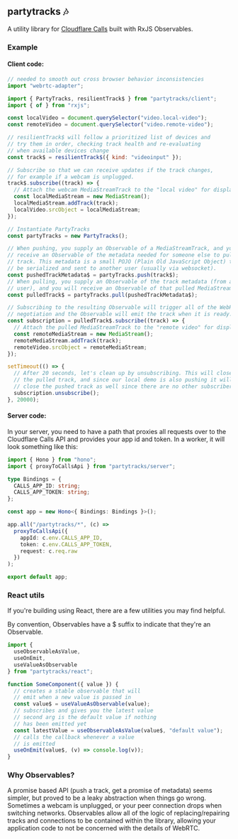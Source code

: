 ## partytracks 🎶

A utility library for [Cloudflare Calls](https://developers.cloudflare.com/calls/) built with RxJS Observables.

### Example

#### Client code:

```js
// needed to smooth out cross browser behavior inconsistencies
import "webrtc-adapter";

import { PartyTracks, resilientTrack$ } from "partytracks/client";
import { of } from "rxjs";

const localVideo = document.querySelector("video.local-video");
const remoteVideo = document.querySelector("video.remote-video");

// resilientTrack$ will follow a prioritized list of devices and
// try them in order, checking track health and re-evaluating
// when available devices change
const track$ = resilientTrack$({ kind: "videoinput" });

// Subscribe so that we can receive updates if the track changes,
// for example if a webcam is unplugged.
track$.subscribe((track) => {
  // Attach the webcam MediaStreamTrack to the "local video" for display
  const localMediaStream = new MediaStream();
  localMediaStream.addTrack(track);
  localVideo.srcObject = localMediaStream;
});

// Instantiate PartyTracks
const partyTracks = new PartyTracks();

// When pushing, you supply an Observable of a MediaStreamTrack, and you will
// receive an Observable of the metadata needed for someone else to pull that
// track. This metadata is a small POJO (Plain Old JavaScript Object) that can
// be serialized and sent to another user (usually via websocket).
const pushedTrackMetadata$ = partyTracks.push(track$);
// When pulling, you supply an Observable of the track metadata (from another
// user), and you will receive an Observable of that pulled MediaStreamTrack.
const pulledTrack$ = partyTracks.pull(pushedTrackMetadata$);

// Subscribing to the resulting Observable will trigger all of the WebRTC
// negotiation and the Observable will emit the track when it is ready.
const subscription = pulledTrack$.subscribe((track) => {
  // Attach the pulled MediaStreamTrack to the "remote video" for display
  const remoteMediaStream = new MediaStream();
  remoteMediaStream.addTrack(track);
  remoteVideo.srcObject = remoteMediaStream;
});

setTimeout(() => {
  // After 20 seconds, let's clean up by unsubscribing. This will close
  // the pulled track, and since our local demo is also pushing it will
  // close the pushed track as well since there are no other subscribers.
  subscription.unsubscribe();
}, 20000);
```

#### Server code:

In your server, you need to have a path that proxies all requests over to
the Cloudflare Calls API and provides your app id and token. In a worker,
it will look something like this:

```ts
import { Hono } from "hono";
import { proxyToCallsApi } from "partytracks/server";

type Bindings = {
  CALLS_APP_ID: string;
  CALLS_APP_TOKEN: string;
};

const app = new Hono<{ Bindings: Bindings }>();

app.all("/partytracks/*", (c) =>
  proxyToCallsApi({
    appId: c.env.CALLS_APP_ID,
    token: c.env.CALLS_APP_TOKEN,
    request: c.req.raw
  })
);

export default app;
```

### React utils

If you're building using React, there are a few utilities you may find helpful.

By convention, Observables have a $ suffix to indicate that they're an Observable.

```ts
import {
  useObservableAsValue,
  useOnEmit,
  useValueAsObservable
} from "partytracks/react";

function SomeComponent({ value }) {
  // creates a stable observable that will
  // emit when a new value is passed in
  const value$ = useValueAsObservable(value);
  // subscribes and gives you the latest value
  // second arg is the default value if nothing
  // has been emitted yet
  const latestValue = useObservableAsValue(value$, "default value");
  // calls the callback whenever a value
  // is emitted
  useOnEmit(value$, (v) => console.log(v));
}
```

### Why Observables?

A promise based API (push a track, get a promise of metadata) seems simpler,
but proved to be a leaky abstraction when things go wrong. Sometimes a webcam
is unplugged, or your peer connection drops when switching networks. Observables
allow all of the logic of replacing/repairing tracks and connections to be
contained within the library, allowing your application code to not be concerned
with the details of WebRTC.
